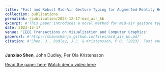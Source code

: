 ```yaml
---
title: "Fast and Robust Mid-Air Gesture Typing for Augmented Reality Headsets using 3D Trajectory Decoding"
collection: publications
permalink: /publication/2023-12-17-mid_air_kb
excerpt: #'This paper introduces a novel method for mid-air gesture typing optimized for augmented reality headsets by leveraging 3D trajectory decoding.'
date: 2023-12-17
venue: 'IEEE Transactions on Visualization and Computer Graphics'
paperurl: #'http://shawnshenjx.github.io/files/mid_air_kb.pdf'
citation: #'Shen, J., Dudley, J.J. & Kristensson, P.O. (2023). Fast and Robust Mid-Air Gesture Typing for Augmented Reality Headsets using 3D Trajectory Decoding. IEEE Transactions on Visualization and Computer Graphics.'
---
```

**Junxiao Shen**, John Dudley, Per Ola Kristensson

[Read the paper here](http://shawnshenjx.github.io/files/mid_air_kb.pdf)
[Watch demo video here](https://www.youtube.com/watch?v=yGVWpzkL5BE&feature=youtu.be)